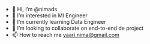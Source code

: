 - 👋 Hi, I’m @nimads
- 👀 I’m interested in Ml Engineer
- 🌱 I’m currently learning Data Engineer
- 💞️ I’m looking to collaborate on end-to-end de project
- 📫 How to reach me yaari.nima@gmail.com

<!---
nimads/nimads is a ✨ special ✨ repository because its `README.md` (this file) appears on your GitHub profile.
You can click the Preview link to take a look at your changes.
--->
